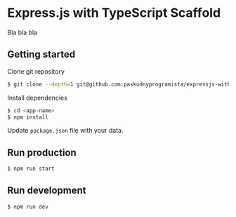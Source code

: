 # Express.js with TypeScript Scaffold

Bla bla bla

## Getting started

Clone git repository

```bash
$ git clone --depth=1 git@github.com:paskudnyprogramista/expressjs-with-typescript-scaffold.git <app-name>
```

Install dependencies

```bash
$ cd <app-name>
$ npm install
```

Update `package.json` file with your data.

## Run production

```bash
$ npm run start
```

## Run development

```bash
$ npm run dev
```